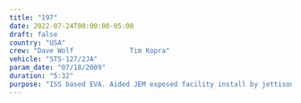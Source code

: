```yaml
---
title: "197"
date: 2022-07-24T00:00:00-05:00
draft: false
country: "USA"
crew: "Dave Wolf              Tim Kopra"
vehicle: "STS-127/2JA"
param_date: "07/18/2009"
duration: "5:32"
purpose: "ISS based EVA. Aided JEM exposed facility install by jettisoning berthing mech covers and removing launch heater cable.  Aided spares pallet transfer by removing launch heater cable.  Removed JEM robot arm ground tab.  Opened Node 1 & 2 berthing camera blankets as prep for PMA3 relocate and HTV arrival.  Reconfig port CETA cart outfitting and rail stop to avoid interferences.  Deployed external pallet site on P3 using special detent tool (S3 pallet deploy deferred).  Removed cover from JEM MAXI experiment.  Released NH3 tank bolt as prep for replace.  Installed 2 of 6 ground connector sleeves for Shuttle to ISS power transfer sys"
---
```

